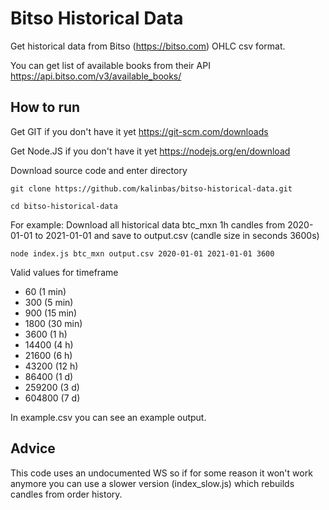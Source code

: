 # Bitso Historical Data
Get historical data from Bitso (https://bitso.com) OHLC csv format.

You can get list of available books from their API https://api.bitso.com/v3/available_books/

## How to run
Get GIT if you don't have it yet https://git-scm.com/downloads

Get Node.JS if you don't have it yet https://nodejs.org/en/download

Download source code and enter directory

`git clone https://github.com/kalinbas/bitso-historical-data.git`

`cd bitso-historical-data`

For example: Download all historical data btc_mxn 1h candles from 2020-01-01 to 2021-01-01 and save to output.csv (candle size in seconds 3600s)

`node index.js btc_mxn output.csv 2020-01-01 2021-01-01 3600`

Valid values for timeframe
- 60 (1 min)
- 300 (5 min)
- 900 (15 min)
- 1800 (30 min)
- 3600 (1 h)
- 14400 (4 h)
- 21600 (6 h)
- 43200 (12 h)
- 86400 (1 d)
- 259200 (3 d)
- 604800 (7 d)

In example.csv you can see an example output.

## Advice
This code uses an undocumented WS so if for some reason it won't work anymore you can use a slower version (index_slow.js) which rebuilds candles from order history.
